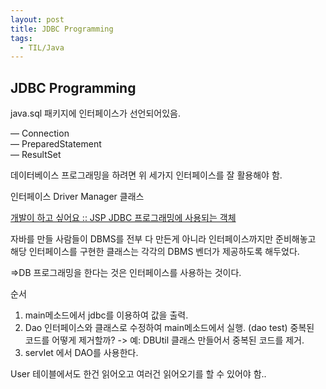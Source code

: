 ```yaml
---
layout: post
title: JDBC Programming
tags:
  - TIL/Java
---
```

## JDBC Programming

java.sql 패키지에 인터페이스가 선언되어있음.

— Connection  
— PreparedStatement  
— ResultSet

데이터베이스 프로그래밍을 하려면 위 세가지 인터페이스를 잘 활용해야 함.

인터페이스
Driver Manager 클래스

[개발이 하고 싶어요 :: JSP JDBC 프로그래밍에 사용되는 객체](http://hyeonstorage.tistory.com/111)

자바를 만들 사람들이 DBMS를 전부 다 만든게 아니라 인터페이스까지만 준비해놓고  
해당 인터페이스를 구현한 클래스는 각각의 DBMS 벤더가 제공하도록 해두었다.

=>DB 프로그래밍을 한다는 것은 인터페이스를 사용하는 것이다.

순서

1. main메소드에서 jdbc를 이용하여 값을 출력.
2. Dao 인터페이스와 클래스로 수정하여 main메소드에서 실행. (dao test)
   중복된  
   코드를 어떻게 제거할까? -> 예: DBUtil 클래스 만들어서 중복된 코드를 제거.
3. servlet 에서 DAO를 사용한다.

User 테이블에서도 한건 읽어오고 여러건 읽어오기를 할 수 있어야 함..
